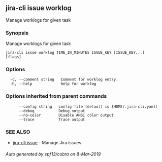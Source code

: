 ## jira-cli issue worklog

Manage worklogs for given task

### Synopsis

Manage worklogs for given task

```
jira-cli issue worklog TIME_IN_MINUTES ISSUE_KEY [ISSUE_KEY...] [flags]
```

### Options

```
  -c, --comment string   Comment for worklog entry.
  -h, --help             help for worklog
```

### Options inherited from parent commands

```
      --config string   config file (default is $HOME/.jira-cli.yaml)
      --debug           Debug output
      --no-color        Disable ANSI color output
      --trace           Trace output
```

### SEE ALSO

* [jira-cli issue](jira-cli_issue.md)	 - Manage Jira issues

###### Auto generated by spf13/cobra on 8-Mar-2019
